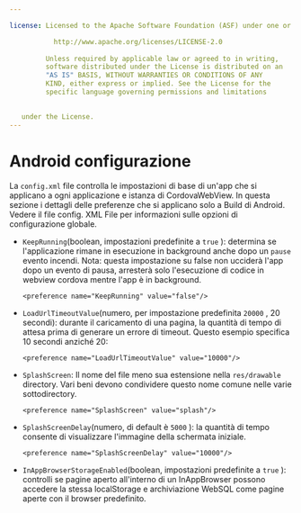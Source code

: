 ```yaml
---

license: Licensed to the Apache Software Foundation (ASF) under one or more contributor license agreements. See the NOTICE file distributed with this work for additional information regarding copyright ownership. The ASF licenses this file to you under the Apache License, Version 2.0 (the "License"); you may not use this file except in compliance with the License. You may obtain a copy of the License at

           http://www.apache.org/licenses/LICENSE-2.0
    
         Unless required by applicable law or agreed to in writing,
         software distributed under the License is distributed on an
         "AS IS" BASIS, WITHOUT WARRANTIES OR CONDITIONS OF ANY
         KIND, either express or implied. See the License for the
         specific language governing permissions and limitations
    

   under the License.
---
```


# Android configurazione

La `config.xml` file controlla le impostazioni di base di un'app che si applicano a ogni applicazione e istanza di CordovaWebView. In questa sezione i dettagli delle preferenze che si applicano solo a Build di Android. Vedere il file config. XML File per informazioni sulle opzioni di configurazione globale.

*   `KeepRunning`(boolean, impostazioni predefinite a `true` ): determina se l'applicazione rimane in esecuzione in background anche dopo un `pause` evento incendi. Nota: questa impostazione su false non ucciderà l'app dopo un evento di pausa, arresterà solo l'esecuzione di codice in webview cordova mentre l'app è in background.
    
        <preference name="KeepRunning" value="false"/>
        

*   `LoadUrlTimeoutValue`(numero, per impostazione predefinita `20000` , 20 secondi): durante il caricamento di una pagina, la quantità di tempo di attesa prima di generare un errore di timeout. Questo esempio specifica 10 secondi anziché 20:
    
        <preference name="LoadUrlTimeoutValue" value="10000"/>
        

*   `SplashScreen`: Il nome del file meno sua estensione nella `res/drawable` directory. Vari beni devono condividere questo nome comune nelle varie sottodirectory.
    
        <preference name="SplashScreen" value="splash"/>
        

*   `SplashScreenDelay`(numero, di default è `5000` ): la quantità di tempo consente di visualizzare l'immagine della schermata iniziale.
    
        <preference name="SplashScreenDelay" value="10000"/>
        

*   `InAppBrowserStorageEnabled`(boolean, impostazioni predefinite a `true` ): controlli se pagine aperto all'interno di un InAppBrowser possono accedere la stessa localStorage e archiviazione WebSQL come pagine aperte con il browser predefinito.